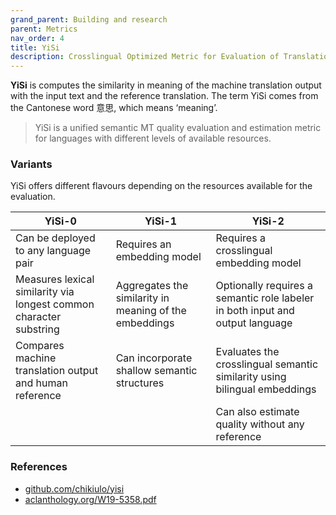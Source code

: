 ```yaml
---
grand_parent: Building and research
parent: Metrics
nav_order: 4
title: YiSi
description: Crosslingual Optimized Metric for Evaluation of Translation
---
```


**YiSi** is computes the similarity in meaning of the machine translation output with the input text and the reference translation.
The term YiSi comes from the Cantonese word 意思, which means ‘meaning’.

> YiSi is a unified semantic MT quality evaluation and estimation metric for languages with different levels of available resources.

### Variants

YiSi offers different flavours depending on the resources available for the evaluation.

| YiSi-0 | YiSi-1 | YiSi-2 |
| --- | --- | --- |
| Can be deployed to any language pair | Requires an embedding model | Requires a crosslingual embedding model |
| Measures lexical similarity via longest common character substring | Aggregates the similarity in meaning of the embeddings | Optionally requires a semantic role labeler in both input and output language |
| Compares machine translation output and human reference | Can incorporate shallow semantic structures | Evaluates the crosslingual semantic similarity using bilingual embeddings |
| | | Can also estimate quality without any reference |


### References

- [github.com/chikiulo/yisi](https://github.com/chikiulo/yisi)
- [aclanthology.org/W19-5358.pdf](https://aclanthology.org/W19-5358.pdf)
